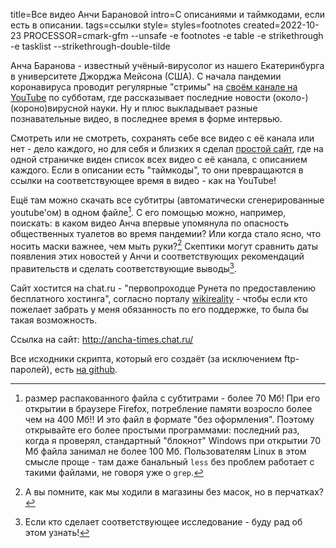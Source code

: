 title=Все видео Анчи Барановой
intro=С описаниями и таймкодами, если есть в описании.
tags=ссылки
style=
styles=footnotes
created=2022-10-23
PROCESSOR=cmark-gfm --unsafe -e footnotes -e table -e strikethrough -e tasklist --strikethrough-double-tilde

Анча Баранова - известный учёный-вирусолог из нашего Екатеринбурга в университете Джорджа Мейсона (США). С начала пандемии коронавируса проводит регулярные "стримы" на [своём канале на YouTube][2] по субботам, где рассказывает последние новости (около-)(короно)вирусной науки. Ну и плюс выкладывает разные познавательные видео, в последнее время в форме интервью.

Смотреть или не смотреть, сохранять себе все видео с её канала или нет - дело каждого, но для себя и близких я сделал [простой сайт][1], где на одной страничке виден список всех видео с её канала, с описанием каждого. Если в описании есть "таймкоды", то они превращаются в ссылки на соответствующее время в видео - как на YouTube!

[2]: https://www.youtube.com/c/AnchaBaranovaProf
[1]: http://ancha-times.chat.ru/

Ещё там можно скачать все субтитры (автоматически сгенерированные youtube'ом) в одном файле[^1]. С его помощью можно, например, поискать: в каком видео Анча впервые упомянула по опасность общественных туалетов во время пандемии? Или когда стало ясно, что носить маски важнее, чем мыть руки?[^2] Скептики могут сравнить даты появления этих новостей у Анчи и соответствующих рекомендаций правительств и сделать соответствующие выводы[^3].

[^1]: размер распакованного файла с субтитрами - более 70 Мб! При его открытии в браузере Firefox, потребление памяти возросло более чем на 400 Мб!! И это файл в формате "без оформления". Поэтому открывайте его более простыми программами: последний раз, когда я проверял, стандартный "блокнот" Windows при открытии 70 Мб файла занимал не более 100 Мб. Пользователям Linux в этом смысле проще - там даже банальный `less` без проблем работает с такими файлами, не говоря уже о `grep`.

[^2]: А вы помните, как мы ходили в магазины без масок, но в перчатках?

[^3]: Если кто сделает соответствующее исследование - буду рад об этом узнать!

Сайт хостится на chat.ru - "первопроходце Рунета по предоставлению бесплатного хостинга", согласно порталу [wikireality][] - чтобы если кто пожелает забрать у меня обязанность по его поддержке, то была бы такая возможность.

[wikireality]: https://wikireality.ru/wiki/Chat.ru

Ссылка на сайт: <http://ancha-times.chat.ru/>

Все исходники скрипта, который его создаёт (за исключением ftp-паролей), есть [на github][src].

[src]: https://github.com/Lex-2008/containers/tree/master/ancha.cont
